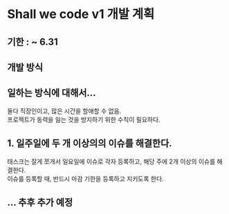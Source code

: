 # Shall we code v1 개발 계획

## 기한 : ~ 6.31 

## 개발 방식



## 일하는 방식에 대해서...
둘다 직장인이고, 많은 시간을 할애할 수 없음.  
프로젝트가 동력을 잃는 것을 방지하기 위한 수칙이 필요하다.

## 1. 일주일에 두 개 이상의의 이슈를 해결한다.
태스크는 잘게 쪼개서 일요일에 이슈로 각자 등록하고, 해당 주에 2개 이상의 이슈를 해결한다.  
이슈를 등록할 때, 반드시 마감 기한을 등록하고 지키도록 한다.  

## ... 추후 추가 예정

